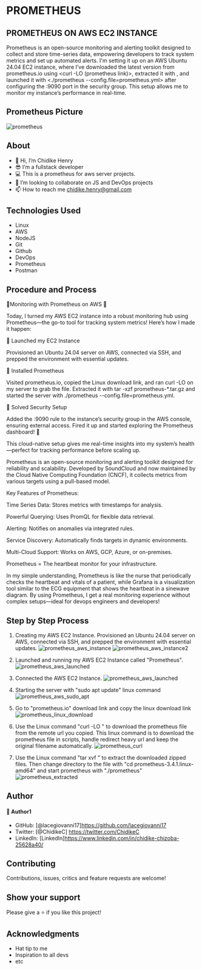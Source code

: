 # PROMETHEUS

## PROMETHEUS ON AWS EC2 INSTANCE
Prometheus is an open-source monitoring and alerting toolkit designed to collect and store time-series data, empowering developers to track system metrics and set up automated alerts. I'm setting it up on an AWS Ubuntu 24.04 EC2 instance, where I’ve downloaded the latest version from prometheus.io using <curl -LO (prometheus link)>, extracted it with <tar xvf>, and launched it with <./prometheus --config.file=prometheus.yml> after configuring the :9090 port in the security group. This setup allows me to monitor my instance’s performance in real-time.
## Prometheus Picture
![prometheus](https://github.com/user-attachments/assets/424c9f0f-bf48-4524-a43a-01371f9a796c)

## About

- 👋 Hi, I’m Chidike Henry
- 😎 I’m a fullstack developer
- 💻 This is a prometheus for aws server projects.
- 💞️ I’m looking to collaborate on JS and DevOps projects
- 📫 How to reach me chidike.henry@gmail.com

## Technologies Used

- Linux
- AWS
- NodeJS
- Git
- Github
- DevOps
- Prometheus
- Postman

## Procedure and Process

🚀Monitoring with Prometheus on AWS 🚀

Today, I turned my AWS EC2 instance into a robust monitoring hub using Prometheus—the go-to tool for tracking system metrics! Here’s how I made it happen:

🔹 Launched my EC2 Instance

Provisioned an Ubuntu 24.04 server on AWS, connected via SSH, and prepped the environment with essential updates.

🔹 Installed Prometheus

Visited prometheus.io, copied the Linux download link, and ran curl -LO <prometheus-link> on my server to grab the file. Extracted it with tar -xzf prometheus-\*.tar.gz and started the server with ./prometheus --config.file=prometheus.yml.

🔹 Solved Security Setup

Added the :9090 rule to the instance’s security group in the AWS console, ensuring external access. Fired it up and started exploring the Prometheus dashboard! 🎯

This cloud-native setup gives me real-time insights into my system’s health—perfect for tracking performance before scaling up.

Prometheus is an open-source monitoring and alerting toolkit designed for reliability and scalability. Developed by SoundCloud and now maintained by the Cloud Native Computing Foundation (CNCF), it collects metrics from various targets using a pull-based model.

Key Features of Prometheus:

Time Series Data: Stores metrics with timestamps for analysis.

Powerful Querying: Uses PromQL for flexible data retrieval.

Alerting: Notifies on anomalies via integrated rules.

Service Discovery: Automatically finds targets in dynamic environments.

Multi-Cloud Support: Works on AWS, GCP, Azure, or on-premises.

Prometheus = The heartbeat monitor for your infrastructure.

In my simple understanding, Prometheus is like the nurse that periodically checks the heartbeat and vitals of a patient, while Grafana is a visualization tool similar to the ECG equipment that shows the heartbeat in a sinewave diagram. By using Prometheus, I get a real monitoring experience without complex setups—ideal for devops engineers and developers!

## Step by Step Process
1. Creating my AWS EC2 Instance. Provisioned an Ubuntu 24.04 server on AWS, connected via SSH, and prepped the environment with essential updates. 
![prometheus_aws_instance](https://github.com/user-attachments/assets/92c3d837-4149-422b-b97f-8f66f82c0f1c)
![prometheus_aws_instance2](https://github.com/user-attachments/assets/a78d169c-9ffa-48ff-a409-d7ee7525152e)

2. Launched and running my AWS EC2 Instance called "Prometheus". 
![prometheus_aws_launched](https://github.com/user-attachments/assets/687aa0f7-1fd4-47c1-96fa-180839bd81ce)

3. Connected the AWS EC2 Instance. 
![prometheus_aws_launched](https://github.com/user-attachments/assets/6ec5a6b2-e4d6-4937-a12f-34182e9abc9c)

4. Starting the server with "sudo apt update" linux command
![prometheus_aws_sudo_apt](https://github.com/user-attachments/assets/0a60bc12-6833-4ad3-83fd-9b977f79c8de)

5. Go to "prometheus.io" download link and copy the linux download link
![prometheus_linux_download](https://github.com/user-attachments/assets/5023015a-dd18-4235-87c7-b636a7078601) 

6. Use the Linux command "curl -LO <url>" to download the prometheus file from the remote url you copied.
   This linux command is to download the prometheus file in scripts, handle redirect heavy url and keep the original filename automatically. 
![prometheus_curl](https://github.com/user-attachments/assets/9e15cdc2-f262-472c-99a8-981e785270c1)

7. Use the Linux command "tar xvf <url>" to extract the downloaded zipped files. Then change directory to the file 
   with "cd prometheus-3.4.1.linux-amd64" and start prometheus with "./prometheus"
![prometheus_extracted](https://github.com/user-attachments/assets/8bad7a1a-410d-4933-9bd5-8dd622375984)




## Author
#### 👤 Author1

- GitHub: [@lacegiovanni17]https://github.com/lacegiovanni17
- Twitter: [@ChidikeC] https://twitter.com/ChidikeC
- LinkedIn: [LinkedIn]https://www.linkedin.com/in/chidike-chizoba-25628a40/

## Contributing

Contributions, issues, critics and feature requests are welcome!

## Show your support

Please give a ⭐️ if you like this project!

## Acknowledgments

- Hat tip to me
- Inspiration to all devs
- etc
